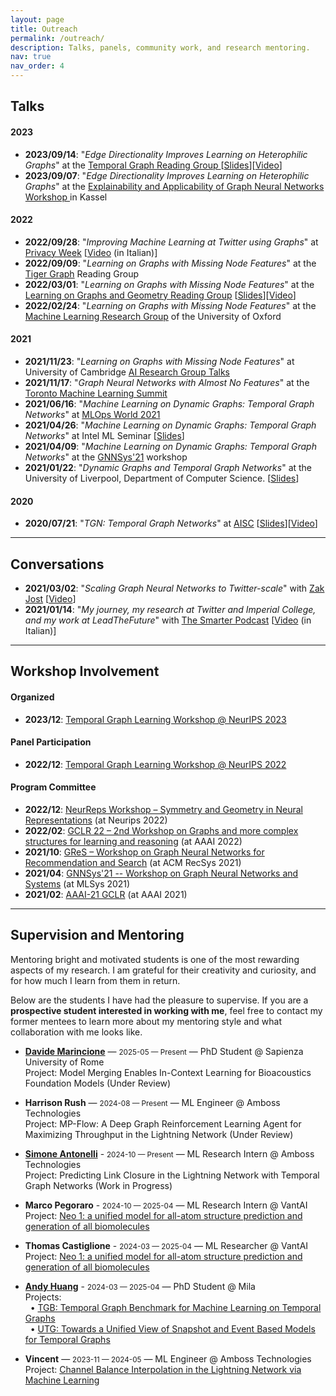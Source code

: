 ```yaml
---
layout: page
title: Outreach
permalink: /outreach/
description: Talks, panels, community work, and research mentoring.
nav: true
nav_order: 4
---
```


<!-- pages/outreach.md -->

## Talks

#### 2023

- **2023/09/14**: "_Edge Directionality Improves Learning on Heterophilic Graphs_" at the [Temporal Graph Reading Group
  ](https://www.cs.mcgill.ca/~shuang43/rg.html) [[Slides](../assets/pdf/dirgnn_tgl_reading_group.pdf)][[Video](https://www.youtube.com/watch?v=VjpUSR1NZvI)]
- **2023/09/07**: "_Edge Directionality Improves Learning on Heterophilic Graphs_" at the [Explainability and Applicability of Graph Neural Networks Workshop
  ](https://www.gain-group.de/html/events.html) in Kassel

#### 2022

- **2022/09/28**: "_Improving Machine Learning at Twitter using Graphs_" at [Privacy Week](https://privacyweek.it/) [[Video](https://privacyweek.it/event/potenziare-lapprendimento-automatico-su-twitter-utilizzando-i-grafi/) (in Italian)]
- **2022/09/09**: "_Learning on Graphs with Missing Node Features_" at the [Tiger Graph](https://www.tigergraph.com/) Reading Group
- **2022/03/01**: "_Learning on Graphs with Missing Node Features_" at the [Learning on Graphs and Geometry Reading Group](https://portal.valencelabs.com/logg) [[Slides](https://docs.google.com/presentation/d/11dAeJRalTI7K1YAxMNz_yElZ0lVO5Bw7n0LBqSd-OUY/edit#slide=id.g1017b3d77ca_0_0)][[Video](https://www.youtube.com/watch?v=xe5A-xQTBdM)]
- **2022/02/24**: "_Learning on Graphs with Missing Node Features_" at the [Machine Learning Research Group](https://www.robots.ox.ac.uk/~parg/)
  of the University of Oxford

#### 2021

- **2021/11/23**: "_Learning on Graphs with Missing Node Features_" at University of Cambridge [AI Research Group Talks](http://talks.cam.ac.uk/talk/index/165859)
- **2021/11/17**: "_Graph Neural Networks with Almost No Features_" at the [Toronto Machine Learning Summit](https://www.torontomachinelearning.com/)
- **2021/06/16**: "_Machine Learning on Dynamic Graphs: Temporal Graph Networks_" at [MLOps World 2021](https://mlopsworld.com/)
- **2021/04/26**: "_Machine Learning on Dynamic Graphs: Temporal Graph Networks_" at Intel ML Seminar [[Slides](../assets/pdf/intel_tgn.pdf)]
- **2021/04/09**: "_Machine Learning on Dynamic Graphs: Temporal Graph Networks_" at the [GNNSys'21](https://gnnsys.github.io/) workshop
- **2021/01/22**: "_Dynamic Graphs and Temporal Graph Networks_" at the University of Liverpool, Department of Computer Science. [[Slides](../assets/pdf/TGN_2021_01_22.pdf)]

#### 2020

- **2020/07/21**: "_TGN: Temporal Graph Networks_" at [AISC](https://ai.science/) [[Slides](../assets/pdf/tgn_aisc_2020.pdf)][[Video](https://www.youtube.com/watch?v=W1GvX2ZcUmY)]

---

## Conversations

- **2021/03/02**: "_Scaling Graph Neural Networks to Twitter-scale_" with [Zak Jost](https://www.youtube.com/channel/UCxw9_WYmLqlj5PyXu2AWU_g) [[Video](https://www.youtube.com/watch?v=ZSMEXchR3w8)]
- **2021/01/14**: "_My journey, my research at Twitter and Imperial College, and my work at LeadTheFuture_" with [The Smarter Podcast](https://italia-podcast.it/podcast/smarter-podcast) [[Video](https://www.youtube.com/watch?v=x4CeQ3S_DCA) (in Italian)]

---

## Workshop Involvement

#### Organized

- **2023/12**: [Temporal Graph Learning Workshop @ NeurIPS 2023](https://sites.google.com/view/tglworkshop-2023/home)

#### Panel Participation

- **2022/12**: [Temporal Graph Learning Workshop @ NeurIPS 2022](https://sites.google.com/view/tglworkshop2022/home#h.q1t0lweplm6e)

#### Program Committee

- **2022/12**: [NeurReps Workshop – Symmetry and Geometry in Neural Representations](https://www.neurreps.org/) (at Neurips 2022)
- **2022/02**: [GCLR 22 – 2nd Workshop on Graphs and more complex structures for learning and reasoning](https://sites.google.com/view/gclr2022/home?authuser=0) (at AAAI 2022)
- **2021/10**: [GReS – Workshop on Graph Neural Networks for Recommendation and Search](https://europe.naverlabs.com/gres-workshop/) (at ACM RecSys 2021)
- **2021/04**: [GNNSys'21 -- Workshop on Graph Neural Networks and Systems](https://gnnsys.github.io/) (at MLSys 2021)
- **2021/02**: [AAAI-21 GCLR](https://sites.google.com/view/gclr2021/home) (at AAAI 2021)

---

## Supervision and Mentoring

Mentoring bright and motivated students is one of the most rewarding aspects of my research. I am grateful for their creativity and curiosity, and for how much I learn from them in return.

Below are the students I have had the pleasure to supervise.
If you are a **prospective student interested in working with me**, feel free to contact my former mentees to learn more about my mentoring style and what collaboration with me looks like.

- **[Davide Marincione](https://gladia.di.uniroma1.it/authors/marincione/)** — <small>2025-05 — Present</small> — PhD Student @ Sapienza University of Rome<br>
  Project: Model Merging Enables In-Context Learning for Bioacoustics Foundation Models (Under Review)
  <br>

- **Harrison Rush** — <small>2024-08 — Present</small> — ML Engineer @ Amboss Technologies<br>
  Project: MP-Flow: A Deep Graph Reinforcement Learning Agent for Maximizing Throughput in the Lightning Network (Under Review)
  <br>

- **[Simone Antonelli](https://siantonelli.github.io/)** - <small>2024-10 — Present</small> — ML Research Intern @ Amboss Technologies<br>
  Project: Predicting Link Closure in the Lightning Network with Temporal Graph Networks (Work in Progress)
  <br>

- **Marco Pegoraro** - <small>2024-10 — 2025-04</small> — ML Research Intern @ VantAI<br>
  Project: [Neo 1: a unified model for all-atom structure prediction and generation of all biomolecules](https://www.vant.ai/neo-1)
  <br>

- **Thomas Castiglione** - <small>2024-03 — 2025-04</small> — ML Researcher @ VantAI<br>
  Project: [Neo 1: a unified model for all-atom structure prediction and generation of all biomolecules](https://www.vant.ai/neo-1)
  <br>

- **[Andy Huang](https://shenyanghuang.github.io/)** - <small>2024-03 — 2025-04</small> — PhD Student @ Mila<br>
  Projects:<br>
  &nbsp;&nbsp;• [TGB: Temporal Graph Benchmark for Machine Learning on Temporal Graphs](/publications/#tgb_huang_2023)<br>
  &nbsp;&nbsp;• [UTG: Towards a Unified View of Snapshot and Event Based Models for Temporal Graphs](/publications/#huang_utg_2024)
  <br>

- **Vincent** — <small>2023-11 — 2024-05</small> — ML Engineer @ Amboss Technologies<br>
  Project: [Channel Balance Interpolation in the Lightning Network via Machine Learning](/publications/#vincent_lightning_2024)
  <br>
